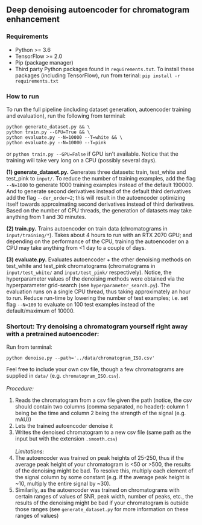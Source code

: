 ## Deep denoising autoencoder for chromatogram enhancement

### Requirements
* Python >= 3.6
* TensorFlow >= 2.0
* Pip (package manager)
* Third party Python packages found in `requirements.txt`. To install these packages (including TensorFlow), run from terinal: `pip install -r requirements.txt`

### How to run
To run the full pipeline (including dataset generation, autoencoder training and evaluation), run the following from terminal:
```
python generate_dataset.py && \
python train.py --GPU=True && \
python evaluate.py --N=10000 --T=white && \
python evaluate.py --N=10000 --T=pink
```
or `python train.py --GPU=False` if GPU isn't available. Notice that the training will take very long on a CPU (possibly several days).

**(1) generate_dataset.py.** Generates three datasets: train, test\_white and test\_pink to `input/`. To reduce the number of training examples, add the flag `--N=1000` to generate 1000 training examples instead of the default 190000. And to generate second derivatives instead of the default third derivatives add the flag `--der_order=2`; this will result in the autoencoder optimizing itself towards approximating second derivatives instead of third derivatives. Based on the number of CPU threads, the generation of datasets may take anything from 1 and 30 minutes.

**(2) train.py.** Trains autoencoder on train data (chromatograms in `input/training/*`). Takes about 4 hours to run with an RTX 2070 GPU; and depending on the performance of the CPU, training the autoencoder on a CPU may take anything from <1 day to a couple of days.

**(3) evaluate.py.** Evaluates autoencoder + the other denoising methods on test\_white and test\_pink chromatograms (chromatograms in `input/test_white/` and `input/test_pink/` respectively). Notice, the hyperparameter values of the denoising methods were obtained via the hyperparameter grid-search (see `hyperparameter_search.py`). The evaluation runs on a single CPU thread, thus taking approximately an hour to run. Reduce run-time by lowering the number of test examples; i.e. set flag `--N=100` to evaluate on 100 test examples instead of the default/maximum of 10000.

### Shortcut: Try denoising a chromatogram yourself right away with a pretrained autoencoder:
Run from terminal:
```
python denoise.py --path='../data/chromatogram_ISO.csv'
```
Feel free to include your own csv file, though a few chromatograms are supplied in `data/` (e.g. `chromatogram_ISO.csv`).<br><br>
*Procedure:*<br>
1. Reads the chromatogram from a csv file given the path (notice, the csv should contain two columns (comma separated, no header): column 1 being be the time and column 2 being the strength of the signal (e.g. mAU))
2. Lets the trained autoencoder denoise it
3. Writes the denoised chromatogram to a new csv file (same path as the input but with the extension `.smooth.csv`)<br><br>
*Limitations:*<br>
1. The autoencoder was trained on peak heights of 25-250, thus if the average peak height of your chromatogram is <50 or >500, the results of the denoising might be bad. To resolve this, multiply each element of the signal column by some constant (e.g. if the average peak height is ~10, multiply the entire signal by ~30).
2. Similarily, as the autoencoder was trained on chromatograms with certain ranges of values of SNR, peak width, number of peaks, etc., the results of the denoising might be bad if your chromatogram is outside those ranges (see `generate_dataset.py` for more information on these ranges of values)
